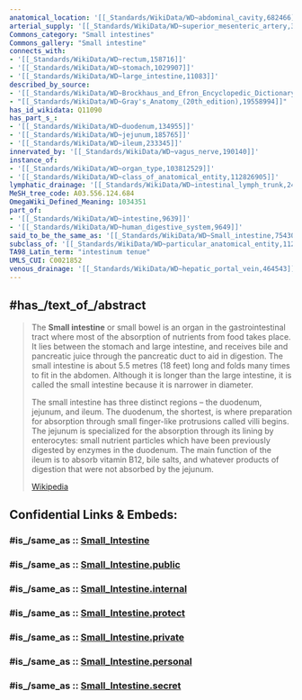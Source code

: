 ```yaml
---
anatomical_location: '[[_Standards/WikiData/WD~abdominal_cavity,682466]]'
arterial_supply: '[[_Standards/WikiData/WD~superior_mesenteric_artery,367570]]'
Commons_category: "Small intestines"
Commons_gallery: "Small intestine"
connects_with:
- '[[_Standards/WikiData/WD~rectum,158716]]'
- '[[_Standards/WikiData/WD~stomach,1029907]]'
- '[[_Standards/WikiData/WD~large_intestine,11083]]'
described_by_source:
- '[[_Standards/WikiData/WD~Brockhaus_and_Efron_Encyclopedic_Dictionary,602358]]'
- "[[_Standards/WikiData/WD~Gray's_Anatomy_(20th_edition),19558994]]"
has_id_wikidata: Q11090
has_part_s_:
- '[[_Standards/WikiData/WD~duodenum,134955]]'
- '[[_Standards/WikiData/WD~jejunum,185765]]'
- '[[_Standards/WikiData/WD~ileum,233345]]'
innervated_by: '[[_Standards/WikiData/WD~vagus_nerve,190140]]'
instance_of:
- '[[_Standards/WikiData/WD~organ_type,103812529]]'
- '[[_Standards/WikiData/WD~class_of_anatomical_entity,112826905]]'
lymphatic_drainage: '[[_Standards/WikiData/WD~intestinal_lymph_trunk,2456426]]'
MeSH_tree_code: A03.556.124.684
OmegaWiki_Defined_Meaning: 1034351
part_of:
- '[[_Standards/WikiData/WD~intestine,9639]]'
- '[[_Standards/WikiData/WD~human_digestive_system,9649]]'
said_to_be_the_same_as: '[[_Standards/WikiData/WD~Small_intestine,7543099]]'
subclass_of: '[[_Standards/WikiData/WD~particular_anatomical_entity,112826975]]'
TA98_Latin_term: "intestinum tenue"
UMLS_CUI: C0021852
venous_drainage: '[[_Standards/WikiData/WD~hepatic_portal_vein,464543]]'
---
```


## #has_/text_of_/abstract 

> The **Small intestine** or small bowel is an organ in the gastrointestinal tract where most of the absorption of nutrients from food takes place.  It lies between the stomach and large intestine, and receives bile and pancreatic juice through the pancreatic duct to aid in digestion. The small intestine is about 5.5 metres (18 feet) long and folds many times to fit in the abdomen. Although it is longer than the large intestine, it is called the small intestine because it is narrower in diameter.
>
> The small intestine has three distinct regions – the duodenum, jejunum, and ileum. The duodenum, the shortest, is where preparation for absorption through small finger-like protrusions called villi begins. The jejunum is specialized for the absorption through its lining by enterocytes: small nutrient particles which have been previously digested by enzymes in the duodenum.  The main function of the ileum is to absorb vitamin B12, bile salts, and whatever products of digestion that were not absorbed by the jejunum.
>
> [Wikipedia](https://en.wikipedia.org/wiki/Small%20intestine)


## Confidential Links & Embeds: 

### #is_/same_as :: [Small_Intestine](/_Standards/bio/Medicine/Anatomy/Human_digestive_System/Small_Intestine.md) 

### #is_/same_as :: [Small_Intestine.public](/_public/bio/Medicine/Anatomy/Human_digestive_System/Small_Intestine.public.md) 

### #is_/same_as :: [Small_Intestine.internal](/_internal/bio/Medicine/Anatomy/Human_digestive_System/Small_Intestine.internal.md) 

### #is_/same_as :: [Small_Intestine.protect](/_protect/bio/Medicine/Anatomy/Human_digestive_System/Small_Intestine.protect.md) 

### #is_/same_as :: [Small_Intestine.private](/_private/bio/Medicine/Anatomy/Human_digestive_System/Small_Intestine.private.md) 

### #is_/same_as :: [Small_Intestine.personal](/_personal/bio/Medicine/Anatomy/Human_digestive_System/Small_Intestine.personal.md) 

### #is_/same_as :: [Small_Intestine.secret](/_secret/bio/Medicine/Anatomy/Human_digestive_System/Small_Intestine.secret.md)

